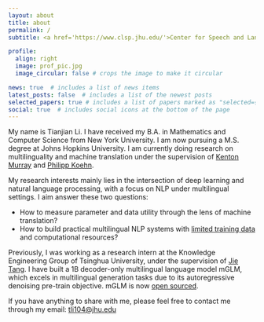 ```yaml
---
layout: about
title: about
permalink: /
subtitle: <a href='https://www.clsp.jhu.edu/'>Center for Speech and Language Processing</a>,  <a href='https://www.jhu.edu/'>Johns Hopkins University</a>

profile:
  align: right
  image: prof_pic.jpg
  image_circular: false # crops the image to make it circular

news: true  # includes a list of news items
latest_posts: false  # includes a list of the newest posts
selected_papers: true # includes a list of papers marked as "selected={true}"
social: true  # includes social icons at the bottom of the page
---
```


My name is Tianjian Li. I have received my B.A. in Mathematics and Computer Science from New York University. I am now pursuing a M.S. degree at Johns Hopkins University. I am currently doing research on multilinguality and machine translation under the supervision of [Kenton Murray](https://kentonmurray.com/) and [Philipp Koehn](https://www.cs.jhu.edu/~phi/).

My research interests mainly lies in the intersection of deep learning and natural language processing, with a focus on NLP under multilingual settings. I aim answer these two questions:

- How to measure parameter and data utility through the lens of machine translation?
- How to build practical multilingual NLP systems with [limited training data](https://arxiv.org/abs/2305.17325) and computational resources?

Previously, I was working as a research intern at the Knowledge Engineering Group of Tsinghua University, under the supervision of [Jie Tang](http://keg.cs.tsinghua.edu.cn/jietang/). I have built a 1B decoder-only multilingual language model mGLM, which excels in multilingual generation tasks due to its autoregressive denoising pre-train objective. mGLM is now [open sourced](https://github.com/THUDM/Multilingual-GLM).

If you have anything to share with me, please feel free to contact me through my email: tli104@jhu.edu

